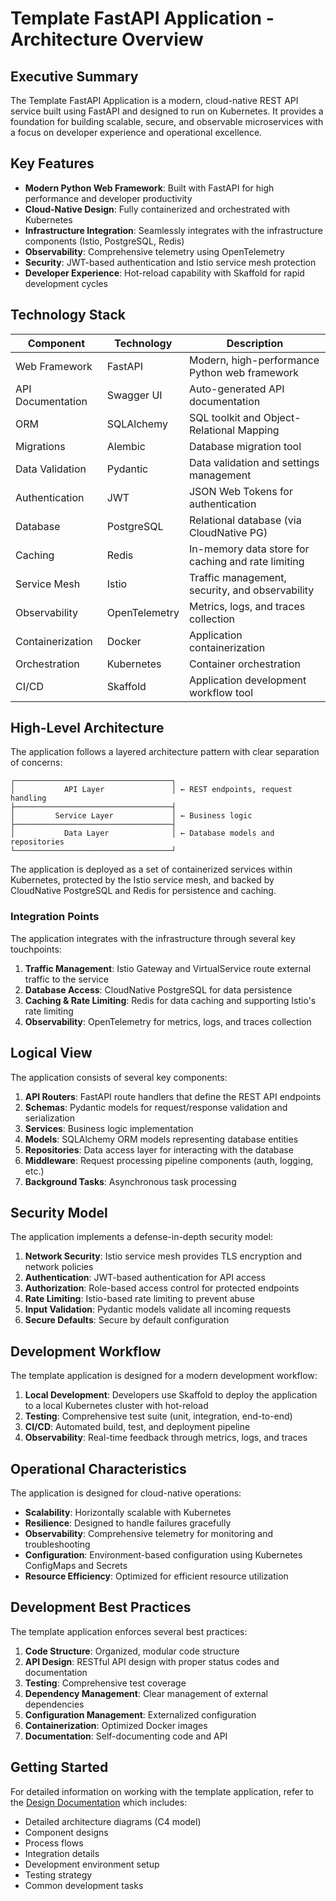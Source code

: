 # Template FastAPI Application - Architecture Overview

## Executive Summary

The Template FastAPI Application is a modern, cloud-native REST API service built using FastAPI and designed to run on Kubernetes. It provides a foundation for building scalable, secure, and observable microservices with a focus on developer experience and operational excellence.

## Key Features

- **Modern Python Web Framework**: Built with FastAPI for high performance and developer productivity
- **Cloud-Native Design**: Fully containerized and orchestrated with Kubernetes
- **Infrastructure Integration**: Seamlessly integrates with the infrastructure components (Istio, PostgreSQL, Redis)
- **Observability**: Comprehensive telemetry using OpenTelemetry
- **Security**: JWT-based authentication and Istio service mesh protection
- **Developer Experience**: Hot-reload capability with Skaffold for rapid development cycles

## Technology Stack

| Component | Technology | Description |
|-----------|------------|-------------|
| Web Framework | FastAPI | Modern, high-performance Python web framework |
| API Documentation | Swagger UI | Auto-generated API documentation |
| ORM | SQLAlchemy | SQL toolkit and Object-Relational Mapping |
| Migrations | Alembic | Database migration tool |
| Data Validation | Pydantic | Data validation and settings management |
| Authentication | JWT | JSON Web Tokens for authentication |
| Database | PostgreSQL | Relational database (via CloudNative PG) |
| Caching | Redis | In-memory data store for caching and rate limiting |
| Service Mesh | Istio | Traffic management, security, and observability |
| Observability | OpenTelemetry | Metrics, logs, and traces collection |
| Containerization | Docker | Application containerization |
| Orchestration | Kubernetes | Container orchestration |
| CI/CD | Skaffold | Application development workflow tool |

## High-Level Architecture

The application follows a layered architecture pattern with clear separation of concerns:

```
┌───────────────────────────────────┐
│           API Layer               │ ← REST endpoints, request handling
├───────────────────────────────────┤
│         Service Layer             │ ← Business logic
├───────────────────────────────────┤
│           Data Layer              │ ← Database models and repositories
└───────────────────────────────────┘
```

The application is deployed as a set of containerized services within Kubernetes, protected by the Istio service mesh, and backed by CloudNative PostgreSQL and Redis for persistence and caching.

### Integration Points

The application integrates with the infrastructure through several key touchpoints:

1. **Traffic Management**: Istio Gateway and VirtualService route external traffic to the service
2. **Database Access**: CloudNative PostgreSQL for data persistence
3. **Caching & Rate Limiting**: Redis for data caching and supporting Istio's rate limiting
4. **Observability**: OpenTelemetry for metrics, logs, and traces collection

## Logical View

The application consists of several key components:

1. **API Routers**: FastAPI route handlers that define the REST API endpoints
2. **Schemas**: Pydantic models for request/response validation and serialization
3. **Services**: Business logic implementation
4. **Models**: SQLAlchemy ORM models representing database entities
5. **Repositories**: Data access layer for interacting with the database
6. **Middleware**: Request processing pipeline components (auth, logging, etc.)
7. **Background Tasks**: Asynchronous task processing

## Security Model

The application implements a defense-in-depth security model:

1. **Network Security**: Istio service mesh provides TLS encryption and network policies
2. **Authentication**: JWT-based authentication for API access
3. **Authorization**: Role-based access control for protected endpoints
4. **Rate Limiting**: Istio-based rate limiting to prevent abuse
5. **Input Validation**: Pydantic models validate all incoming requests
6. **Secure Defaults**: Secure by default configuration

## Development Workflow

The template application is designed for a modern development workflow:

1. **Local Development**: Developers use Skaffold to deploy the application to a local Kubernetes cluster with hot-reload
2. **Testing**: Comprehensive test suite (unit, integration, end-to-end)
3. **CI/CD**: Automated build, test, and deployment pipeline
4. **Observability**: Real-time feedback through metrics, logs, and traces

## Operational Characteristics

The application is designed for cloud-native operations:

- **Scalability**: Horizontally scalable with Kubernetes
- **Resilience**: Designed to handle failures gracefully
- **Observability**: Comprehensive telemetry for monitoring and troubleshooting
- **Configuration**: Environment-based configuration using Kubernetes ConfigMaps and Secrets
- **Resource Efficiency**: Optimized for efficient resource utilization

## Development Best Practices

The template application enforces several best practices:

1. **Code Structure**: Organized, modular code structure
2. **API Design**: RESTful API design with proper status codes and documentation
3. **Testing**: Comprehensive test coverage
4. **Dependency Management**: Clear management of external dependencies
5. **Configuration Management**: Externalized configuration
6. **Containerization**: Optimized Docker images
7. **Documentation**: Self-documenting code and API

## Getting Started

For detailed information on working with the template application, refer to the [Design Documentation](design-documentation.md) which includes:

- Detailed architecture diagrams (C4 model)
- Component designs
- Process flows
- Integration details
- Development environment setup
- Testing strategy
- Common development tasks 
